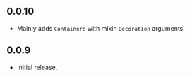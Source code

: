 ## 0.0.10

* Mainly adds `Containerd` with mixin `Decoration` arguments.

## 0.0.9

* Initial release.
